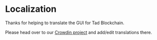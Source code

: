 # Localization

Thanks for helping to translate the GUI for Tad Blockchain.

Please head over to our [Crowdin project](https://crowdin.com/project/tad-blockchain/) and add/edit translations there.
